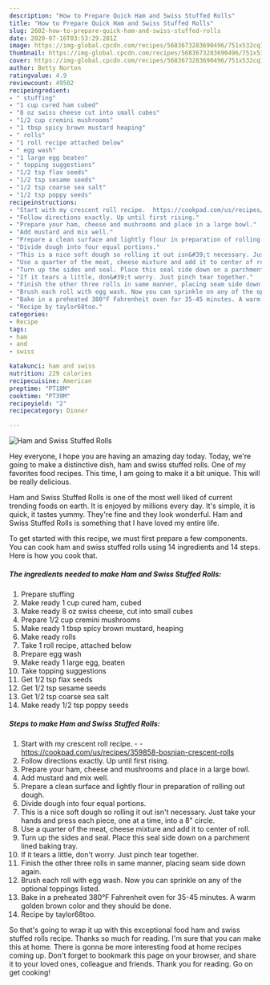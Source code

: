 ```yaml
---
description: "How to Prepare Quick Ham and Swiss Stuffed Rolls"
title: "How to Prepare Quick Ham and Swiss Stuffed Rolls"
slug: 2602-how-to-prepare-quick-ham-and-swiss-stuffed-rolls
date: 2020-07-16T03:53:29.281Z
image: https://img-global.cpcdn.com/recipes/5683673283690496/751x532cq70/ham-and-swiss-stuffed-rolls-recipe-main-photo.jpg
thumbnail: https://img-global.cpcdn.com/recipes/5683673283690496/751x532cq70/ham-and-swiss-stuffed-rolls-recipe-main-photo.jpg
cover: https://img-global.cpcdn.com/recipes/5683673283690496/751x532cq70/ham-and-swiss-stuffed-rolls-recipe-main-photo.jpg
author: Betty Norton
ratingvalue: 4.9
reviewcount: 49502
recipeingredient:
- " stuffing"
- "1 cup cured ham cubed"
- "8 oz swiss cheese cut into small cubes"
- "1/2 cup cremini mushrooms"
- "1 tbsp spicy brown mustard heaping"
- " rolls"
- "1 roll recipe attached below"
- " egg wash"
- "1 large egg beaten"
- " topping suggestions"
- "1/2 tsp flax seeds"
- "1/2 tsp sesame seeds"
- "1/2 tsp coarse sea salt"
- "1/2 tsp poppy seeds"
recipeinstructions:
- "Start with my crescent roll recipe.  https://cookpad.com/us/recipes/359858-bosnian-crescent-rolls"
- "Follow directions exactly. Up until first rising."
- "Prepare your ham, cheese and mushrooms and place in a large bowl."
- "Add mustard and mix well."
- "Prepare a clean surface and lightly flour in preparation of rolling out dough."
- "Divide dough into four equal portions."
- "This is a nice soft dough so rolling it out isn&#39;t necessary. Just take your hands and press each piece, one at a time, into a 8&#34; circle."
- "Use a quarter of the meat, cheese mixture and add it to center of roll."
- "Turn up the sides and seal. Place this seal side down on a parchment lined baking tray."
- "If it tears a little, don&#39;t worry. Just pinch tear together."
- "Finish the other three rolls in same manner, placing seam side down again."
- "Brush each roll with egg wash. Now you can sprinkle on any of the optional toppings listed."
- "Bake in a preheated 380°F Fahrenheit oven for 35-45 minutes. A warm golden brown color and they should be done."
- "Recipe by taylor68too."
categories:
- Recipe
tags:
- ham
- and
- swiss

katakunci: ham and swiss 
nutrition: 229 calories
recipecuisine: American
preptime: "PT18M"
cooktime: "PT39M"
recipeyield: "2"
recipecategory: Dinner

---
```



![Ham and Swiss Stuffed Rolls](https://img-global.cpcdn.com/recipes/5683673283690496/751x532cq70/ham-and-swiss-stuffed-rolls-recipe-main-photo.jpg)

Hey everyone, I hope you are having an amazing day today. Today, we're going to make a distinctive dish, ham and swiss stuffed rolls. One of my favorites food recipes. This time, I am going to make it a bit unique. This will be really delicious.



Ham and Swiss Stuffed Rolls is one of the most well liked of current trending foods on earth. It is enjoyed by millions every day. It's simple, it is quick, it tastes yummy. They're fine and they look wonderful. Ham and Swiss Stuffed Rolls is something that I have loved my entire life.


To get started with this recipe, we must first prepare a few components. You can cook ham and swiss stuffed rolls using 14 ingredients and 14 steps. Here is how you cook that.

<!--inarticleads1-->

##### The ingredients needed to make Ham and Swiss Stuffed Rolls:

1. Prepare  stuffing
1. Make ready 1 cup cured ham, cubed
1. Make ready 8 oz swiss cheese, cut into small cubes
1. Prepare 1/2 cup cremini mushrooms
1. Make ready 1 tbsp spicy brown mustard, heaping
1. Make ready  rolls
1. Take 1 roll recipe, attached below
1. Prepare  egg wash
1. Make ready 1 large egg, beaten
1. Take  topping suggestions
1. Get 1/2 tsp flax seeds
1. Get 1/2 tsp sesame seeds
1. Get 1/2 tsp coarse sea salt
1. Make ready 1/2 tsp poppy seeds




<!--inarticleads2-->

##### Steps to make Ham and Swiss Stuffed Rolls:

1. Start with my crescent roll recipe. -  - https://cookpad.com/us/recipes/359858-bosnian-crescent-rolls
1. Follow directions exactly. Up until first rising.
1. Prepare your ham, cheese and mushrooms and place in a large bowl.
1. Add mustard and mix well.
1. Prepare a clean surface and lightly flour in preparation of rolling out dough.
1. Divide dough into four equal portions.
1. This is a nice soft dough so rolling it out isn&#39;t necessary. Just take your hands and press each piece, one at a time, into a 8&#34; circle.
1. Use a quarter of the meat, cheese mixture and add it to center of roll.
1. Turn up the sides and seal. Place this seal side down on a parchment lined baking tray.
1. If it tears a little, don&#39;t worry. Just pinch tear together.
1. Finish the other three rolls in same manner, placing seam side down again.
1. Brush each roll with egg wash. Now you can sprinkle on any of the optional toppings listed.
1. Bake in a preheated 380°F Fahrenheit oven for 35-45 minutes. A warm golden brown color and they should be done.
1. Recipe by taylor68too.




So that's going to wrap it up with this exceptional food ham and swiss stuffed rolls recipe. Thanks so much for reading. I'm sure that you can make this at home. There is gonna be more interesting food at home recipes coming up. Don't forget to bookmark this page on your browser, and share it to your loved ones, colleague and friends. Thank you for reading. Go on get cooking!
